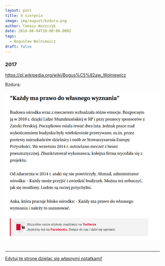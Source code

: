 ```yaml
---
layout: post
title: 4 sierpnia
image: img/august/bzdura.png
author: Tomasz Waszczyk
date: 2018-08-04T10:00:00.000Z
tags:
  - Bogusław Wolniewicz
draft: false  
---
```


### 2017

https://pl.wikipedia.org/wiki/Bogus%C5%82aw_Wolniewicz

Bzdura:

<img src="./img/august/bzdura.png"><br><br>

---

<a href="https://github.com/TomaszWaszczyk/historia.waszczyk.com/edit/master/src/content/august-4.md" target="_blank">Edytuj tę stronę dzieląc się własnymi notatkami!</a>
